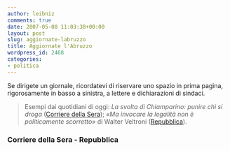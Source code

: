 ```yaml
---
author: leibniz
comments: true
date: 2007-05-08 11:03:38+00:00
layout: post
slug: aggiornate-labruzzo
title: Aggiornate l'Abruzzo
wordpress_id: 2468
categories:
- politica
---
```


Se dirigete un giornale, ricordatevi di riservare uno spazio in prima pagina, rigorosamente in basso a sinistra, a lettere e dichiarazioni di sindaci.


> Esempi dai quotidiani di oggi: _La svolta di Chiamparino: punire chi si droga_ ([Corriere della Sera](http://news.google.it/news/url?sa=t&ct=it/1-0&fp=4640e84b6d109d01&ei=PlhARrjLL6T2oAPm_oW3Aw&url=http%3A//www.corriere.it/Primo_Piano/Politica/2007/05_Maggio/08/chiamparino_droga.shtml&cid=0)); _«Ma invocare la legalità non è politicamente scorretto»_ di Walter Veltroni ([Repubblica](http://news.google.it/news/url?sa=t&ct=it/1-0&fp=4640ea191d57fb60&ei=CFhARsWoB4ikoAOQ8Ki5Aw&url=http%3A//www.repubblica.it/2007/05/sezioni/cronaca/sfogo-lettore/veltroni-legalita/veltroni-legalita.html&cid=0)).




### Corriere della Sera - Repubblica
